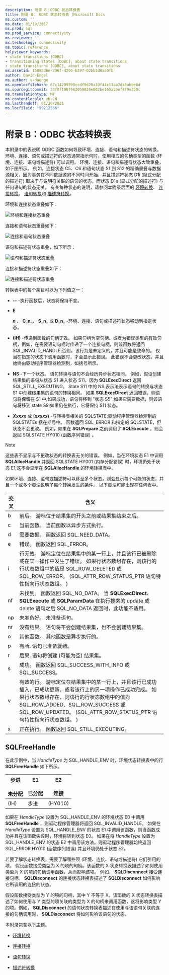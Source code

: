 ```yaml
---
description: 附录 B：ODBC 状态转换表
title: 附录 B： ODBC 状态转换表 |Microsoft Docs
ms.custom: ''
ms.date: 01/19/2017
ms.prod: sql
ms.prod_service: connectivity
ms.reviewer: ''
ms.technology: connectivity
ms.topic: reference
helpviewer_keywords:
- state transitions [ODBC]
- transitioning states [ODBC], about state transitions
- state transitions [ODBC], about state transitions
ms.assetid: 15088dbe-896f-4296-b397-02bb3d0ac0fb
author: David-Engel
ms.author: v-daenge
ms.openlocfilehash: 67c14205590ccdf9d20a30f44c13aa2da5abbe8d
ms.sourcegitcommit: 33f0f190f962059826e002be165a2bef4f9e350c
ms.translationtype: MT
ms.contentlocale: zh-CN
ms.lasthandoff: 01/30/2021
ms.locfileid: "99212566"
---
```

# <a name="appendix-b-odbc-state-transition-tables"></a>附录 B：ODBC 状态转换表
本附录中的表说明 ODBC 函数如何导致环境、连接、语句和描述符状态的转换。 环境、连接、语句或描述符的状态通常指示何时，使用相应的句柄类型的函数 (环境、连接、语句或描述符) 可以调用。 环境、连接、语句和描述符状态大致重叠，如下图所示。 例如，连接状态 C5、C6 和语句状态 S1 到 S12 的精确重叠与数据源相关，因为事务在不同数据源的不同时间开始，并且描述符状态 D1i (隐式分配的描述符) 取决于与说明符关联的语句的状态，而状态 D1e (显式分配的描述符) 与任何语句的状态无关。 有关每种状态的说明，请参阅本附录后面的 [环境转换](../../../odbc/reference/appendixes/environment-transitions.md)、 [连接转换](../../../odbc/reference/appendixes/connection-transitions.md)、 [语句转换](../../../odbc/reference/appendixes/statement-transitions.md)和 [描述符转换](../../../odbc/reference/appendixes/descriptor-transitions.md)。  
  
 环境和连接状态重叠如下：  
  
 ![环境和连接状态重叠](../../../odbc/reference/appendixes/media/app01.gif "app01")  
  
 连接和语句状态重叠如下：  
  
 ![连接和语句状态重叠](../../../odbc/reference/appendixes/media/app02.gif "app02")  
  
 语句和描述符状态重叠，如下所示：  
  
 ![语句和描述符状态重叠](../../../odbc/reference/appendixes/media/app03.gif "app03")  
  
 连接和描述符状态重叠如下：  
  
 ![连接和描述符状态重叠](../../../odbc/reference/appendixes/media/app04.gif "app04")  
  
 转换表中的每个条目可以为下列值之一：  
  
-   **--** -执行函数后，状态将保持不变。  
  
-   **E**  

     **_n_** 、 **C_n_**、 **S_n_** 或 **D_n_** -环境、连接、语句或描述符状态移动到指定状态。  
 
-   **(IH)** -传递到函数的句柄无效。 如果句柄为空句柄，或者为错误类型的有效句柄，例如，在需要语句句柄时传递了一个连接句柄，则该函数将返回 SQL_INVALID_HANDLE;否则，该行为是未定义的，并且可能是致命的。 仅当在指定的状态下调用函数时，才会显示此错误。 此错误不会更改状态，并且始终由驱动程序管理器检测到，如括号所示。  
  
-   **NS** -下一个状态。 语句转换与语句不会经历异步状态相同。 例如，假设创建结果集的语句从状态 S1 进入状态 S11，因为 **SQLExecDirect** 返回 SQL_STILL_EXECUTING。 State S11 中的 NS 表示法表示语句的转换与状态 S1 中创建结果集的语句的转换相同。 如果 **SQLExecDirect** 返回错误，则语句将保留在 S1 中;如果成功，语句将移到 "状态 S5";如果它需要数据，则该语句将移到 state S8;如果仍在执行，它将保持 S11 状态。  

-   **_Xxxxx_**  或 **(*xxxxx*)** -与转换表相关的 SQLSTATE;驱动程序管理器检测到的 SQLSTATEs 括在括号中。 函数返回 SQL_ERROR 和指定的 SQLSTATE，但状态不会更改。 例如，如果在 **SQLPrepare** 之前调用了 **SQLExecute** ，则会返回 SQLSTATE HY010 (函数序列错误) 。  

> [!NOTE]  
>  这些表不显示与不更改状态的转换表无关的错误。 例如，当在环境状态 E1 中调用 **SQLAllocHandle** 并返回 SQLSTATE HY001 (内存分配错误) 时，环境仍处于状态 E1;这不会显示在 **SQLAllocHandle** 的环境转换表中。  
  
 如果环境、连接、语句或描述符可以移至多个状态，则会显示每个可能的状态，并且一个或多个脚注说明了每个转换发生的条件。 以下脚注可能出现在任何表中。  
  
|交叉|含义|  
|--------------|-------------|  
|b|前后。 游标位于结果集的开头之前或结果集结束之后。|  
|c|当前函数。 当前函数以异步方式执行。|  
|d|需要数据。 函数返回 SQL_NEED_DATA。|  
|e|错误。 函数返回 SQL_ERROR。|  
|i|行无效。 游标定位在结果集中的某一行上，并且该行已被删除或在某一操作中发生了错误。 如果行状态数组存在，则该行的行状态数组中的值是 SQL_ROW_DELETED 或 SQL_ROW_ERROR。  (SQL_ATTR_ROW_STATUS_PTR 语句特性指向行状态数组。 ) |  
|nf|未找到。 函数返回 SQL_NO_DATA。 当 **SQLExecDirect**、 **SQLExecute** 或 **SQLParamData** 在执行搜索的 update 或 delete 语句之后 SQL_NO_DATA 返回时，此功能不适用。|  
|np|未准备好。 未准备语句。|  
|nr|没有结果。 语句将不会创建结果集，也不会创建结果集。|  
|o|其他函数。 其他函数是异步执行的。|  
|p|有所. 语句已准备就绪。|  
|r|后果. 语句将创建 (可能为空) 结果集。|  
|s|成功。 函数返回 SQL_SUCCESS_WITH_INFO 或 SQL_SUCCESS。|  
|v|有效的行。 游标定位在结果集中的某一行上，并且该行已成功插入，已成功更新，或者该行上的另一项操作已成功完成。 如果行状态数组存在，则该行的行状态数组中的值为 SQL_ROW_ADDED、SQL_ROW_SUCCESS 或 SQL_ROW_UPDATED。  (SQL_ATTR_ROW_STATUS_PTR 语句特性指向行状态数组。 ) |  
|x|正在执行。 函数返回 SQL_STILL_EXECUTING。|  
  
## <a name="sqlfreehandle"></a>SQLFreeHandle  
 在此示例中，当 *HandleType* 为 SQL_HANDLE_ENV 时，环境状态转换表中的行 **SQLFreeHandle** 如下所示。  
  
|步进<br /><br /> 未分配|E1<br /><br /> 已分配|E2<br /><br /> 连接|  
|------------------------|----------------------|-----------------------|  
| (IH) |步进| (HY010) |  
  
 如果在 *HandleType* 设置为 SQL_HANDLE_ENV 的环境状态 E0 中调用 **SQLFreeHandle** ，则驱动程序管理器将返回 SQL_INVALID_HANDLE。 如果在 *HandleType* 设置为 SQL_HANDLE_ENV 的状态 E1 中调用该函数，则当函数成功并且在该函数失败时，环境将转到状态 E0。 如果在将 *HandleType* 设置为 SQL_HANDLE_ENV 的状态 E2 中调用该方法，则驱动程序管理器始终返回 SQL_ERROR HY010 (函数序列错误) 并且环境仍处于状态 E2。  
  
 若要了解状态转换表，需要了解哪些项 (环境、连接、语句或描述符) 它们引用的项。 假设函数接受类型为 X 的项的句柄。该函数的 X 状态转换表描述了如何使用类型为 X 的项的句柄调用函数，从而影响该项。 例如， **SQLDisconnect** 接受连接句柄。 **SQLDisconnect** 的连接状态转换表描述了 **SQLDisconnect** 如何影响它所调用的连接的状态。  
  
 假设函数接受类型为 Y 的项的句柄，其中 Y 不等于 X。该函数的 X 状态转换表描述了如何使用与 Y 类型的项关联的类型为 X 的句柄来调用函数，这将影响类型 Y 的项。例如， **SQLDisconnect** 的语句状态转换表描述在使用与该语句关联的连接的句柄调用时， **SQLDisconnect** 将如何影响该语句的状态。  
  
 本附录包含以下主题。  
  
-   [环境转换](../../../odbc/reference/appendixes/environment-transitions.md)  
  
-   [连接转换](../../../odbc/reference/appendixes/connection-transitions.md)  
  
-   [语句转换](../../../odbc/reference/appendixes/statement-transitions.md)  
  
-   [描述符转换](../../../odbc/reference/appendixes/descriptor-transitions.md)
